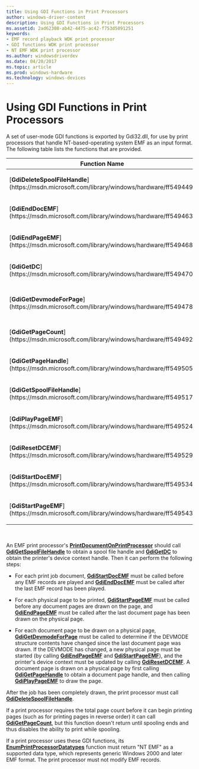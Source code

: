 ```yaml
---
title: Using GDI Functions in Print Processors
author: windows-driver-content
description: Using GDI Functions in Print Processors
ms.assetid: 2ad62308-ab42-4475-ac42-f753d5091251
keywords:
- EMF record playback WDK print processor
- GDI functions WDK print processor
- NT EMF WDK print processor
ms.author: windowsdriverdev
ms.date: 04/20/2017
ms.topic: article
ms.prod: windows-hardware
ms.technology: windows-devices
---
```


# Using GDI Functions in Print Processors





A set of user-mode GDI functions is exported by Gdi32.dll, for use by print processors that handle NT-based-operating system EMF as an input format. The following table lists the functions that are provided.

<table>
<colgroup>
<col width="50%" />
<col width="50%" />
</colgroup>
<thead>
<tr class="header">
<th>Function Name</th>
<th>Description</th>
</tr>
</thead>
<tbody>
<tr class="odd">
<td><p>[<strong>GdiDeleteSpoolFileHandle</strong>](https://msdn.microsoft.com/library/windows/hardware/ff549449)</p></td>
<td><p>Releases a spool file handle.</p></td>
</tr>
<tr class="even">
<td><p>[<strong>GdiEndDocEMF</strong>](https://msdn.microsoft.com/library/windows/hardware/ff549463)</p></td>
<td><p>Completes EMF playback operations for a print job document.</p></td>
</tr>
<tr class="odd">
<td><p>[<strong>GdiEndPageEMF</strong>](https://msdn.microsoft.com/library/windows/hardware/ff549468)</p></td>
<td><p>Completes EMF playback operations for a physical page, and ejects the page from the printer.</p></td>
</tr>
<tr class="even">
<td><p>[<strong>GdiGetDC</strong>](https://msdn.microsoft.com/library/windows/hardware/ff549470)</p></td>
<td><p>Returns a handle to the printer's device context.</p></td>
</tr>
<tr class="odd">
<td><p>[<strong>GdiGetDevmodeForPage</strong>](https://msdn.microsoft.com/library/windows/hardware/ff549478)</p></td>
<td><p>Returns a document page's [<strong>DEVMODEW</strong>](https://msdn.microsoft.com/library/windows/hardware/ff552837) structure.</p></td>
</tr>
<tr class="even">
<td><p>[<strong>GdiGetPageCount</strong>](https://msdn.microsoft.com/library/windows/hardware/ff549492)</p></td>
<td><p>Returns the number of document pages.</p></td>
</tr>
<tr class="odd">
<td><p>[<strong>GdiGetPageHandle</strong>](https://msdn.microsoft.com/library/windows/hardware/ff549505)</p></td>
<td><p>Returns a handle to a document page.</p></td>
</tr>
<tr class="even">
<td><p>[<strong>GdiGetSpoolFileHandle</strong>](https://msdn.microsoft.com/library/windows/hardware/ff549517)</p></td>
<td><p>Returns a spool file handle, required as input to the other GDI functions.</p></td>
</tr>
<tr class="odd">
<td><p>[<strong>GdiPlayPageEMF</strong>](https://msdn.microsoft.com/library/windows/hardware/ff549524)</p></td>
<td><p>Plays the EMF records associated with a document page.</p></td>
</tr>
<tr class="even">
<td><p>[<strong>GdiResetDCEMF</strong>](https://msdn.microsoft.com/library/windows/hardware/ff549529)</p></td>
<td><p>Resets a printer's device context.</p></td>
</tr>
<tr class="odd">
<td><p>[<strong>GdiStartDocEMF</strong>](https://msdn.microsoft.com/library/windows/hardware/ff549534)</p></td>
<td><p>Performs initialization operations for the print job document.</p></td>
</tr>
<tr class="even">
<td><p>[<strong>GdiStartPageEMF</strong>](https://msdn.microsoft.com/library/windows/hardware/ff549543)</p></td>
<td><p>Performs initialization operations for a physical page.</p></td>
</tr>
</tbody>
</table>

 

An EMF print processor's [**PrintDocumentOnPrintProcessor**](https://msdn.microsoft.com/library/windows/hardware/ff560724) should call [**GdiGetSpoolFileHandle**](https://msdn.microsoft.com/library/windows/hardware/ff549517) to obtain a spool file handle and [**GdiGetDC**](https://msdn.microsoft.com/library/windows/hardware/ff549470) to obtain the printer's device context handle. Then it can perform the following steps:

-   For each print job document, [**GdiStartDocEMF**](https://msdn.microsoft.com/library/windows/hardware/ff549534) must be called before any EMF records are played and [**GdiEndDocEMF**](https://msdn.microsoft.com/library/windows/hardware/ff549463) must be called after the last EMF record has been played.

-   For each physical page to be printed, [**GdiStartPageEMF**](https://msdn.microsoft.com/library/windows/hardware/ff549543) must be called before any document pages are drawn on the page, and [**GdiEndPageEMF**](https://msdn.microsoft.com/library/windows/hardware/ff549468) must be called after the last document page has been drawn on the physical page.

-   For each document page to be drawn on a physical page, [**GdiGetDevmodeForPage**](https://msdn.microsoft.com/library/windows/hardware/ff549478) must be called to determine if the DEVMODE structure contents have changed since the last document page was drawn. If the DEVMODE has changed, a new physical page must be started (by calling [**GdiEndPageEMF**](https://msdn.microsoft.com/library/windows/hardware/ff549468) and [**GdiStartPageEMF**](https://msdn.microsoft.com/library/windows/hardware/ff549543)), and the printer's device context must be updated by calling [**GdiResetDCEMF**](https://msdn.microsoft.com/library/windows/hardware/ff549529). A document page is drawn on a physical page by first calling [**GdiGetPageHandle**](https://msdn.microsoft.com/library/windows/hardware/ff549505) to obtain a document page handle, and then calling [**GdiPlayPageEMF**](https://msdn.microsoft.com/library/windows/hardware/ff549524) to draw the page.

After the job has been completely drawn, the print processor must call [**GdiDeleteSpoolFileHandle**](https://msdn.microsoft.com/library/windows/hardware/ff549449).

If a print processor requires the total page count before it can begin printing pages (such as for printing pages in reverse order) it can call [**GdiGetPageCount**](https://msdn.microsoft.com/library/windows/hardware/ff549492), but this function doesn't return until spooling ends and thus disables the ability to print while spooling.

If a print processor uses these GDI functions, its [**EnumPrintProcessorDatatypes**](https://msdn.microsoft.com/library/windows/hardware/ff548757) function must return "NT EMF" as a supported data type, which represents generic Windows 2000 and later EMF format. The print processor must not modify EMF records.

 

 




